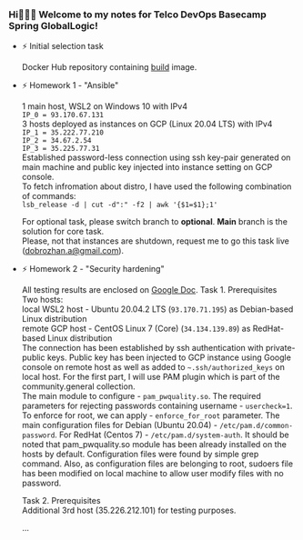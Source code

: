### Hi👋👋👋 Welcome to my notes for Telco DevOps Basecamp Spring GlobalLogic!

- ⚡ Initial selection task

  Docker Hub repository containing [build](https://hub.docker.com/repository/docker/dobrozhan/onelinewebserver) image.

- ⚡ Homework 1 - "Ansible"

   1 main host, WSL2 on Windows 10 with IPv4 \
   `IP_0 = 93.170.67.131`\
   3 hosts deployed as instances on GCP (Linux 20.04 LTS) with IPv4\
   `IP_1 = 35.222.77.210`\
   `IP_2 = 34.67.2.54`\
   `IP_3 = 35.225.77.31`\
   Established password-less connection using ssh key-pair generated on main machine and public key injected into instance setting on GCP console.\
   To fetch infromation about distro, I have used the following combination of commands:\
   `lsb_release -d | cut -d":" -f2 | awk '{$1=$1};1'`

   For optional task, please switch branch to **optional**. **Main** branch is the solution for core task.\
   Please, not that instances are shutdown, request me to go this task live (dobrozhan.a@gmail.com).

- ⚡ Homework 2 - "Security hardening"
    
    All testing results are enclosed on [Google Doc](https://docs.google.com/document/d/1j6QeDBlXAxQKk2I4ZHPzLU5qgVu6py67pnz97jmd870/edit?usp=sharing).
    Task 1. Prerequisites\
    Two hosts:\
    local WSL2 host - Ubuntu 20.04.2 LTS (`93.170.71.195`) 	          as Debian-based Linux distribution\
    remote GCP host -  CentOS Linux 7 (Core) (`34.134.139.89`)        as RedHat-based Linux distribution\
    The connection has been established by ssh authentication with private-public keys. Public key has been injected to GCP instance using Google console on remote host as           well as added to `~.ssh/authorized_keys` on local host. For the first part, I will use PAM plugin which is part of the community.general collection.\
    The main module to configure - `pam_pwquality.so`. The required parameters for rejecting passwords containing username - `usercheck=1`. To enforce for root, we can apply -       `enforce_for_root` parameter. The main configuration files for Debian (Ubuntu 20.04) - `/etc/pam.d/common-password`. For RedHat (Centos 7) - `/etc/pam.d/system-auth`. It         should be noted that pam_pwquality.so module has been already installed on the hosts by default. Configuration files were found by simple grep command. Also, as                 configuration files are belonging to root, sudoers file has been modified on local machine to allow user modify files with no password.
    
    Task 2. Prerequisites\
    Additional 3rd host (35.226.212.101) for testing purposes.
     
    ...

<!--
**dobrozhan/dobrozhan** is a ✨ _special_ ✨ repository because its `README.md` (this file) appears on your GitHub profile.

Here are some ideas to get you started:

- 🔭 I’m currently working on ...
- 🌱 I’m currently learning ...
- 👯 I’m looking to collaborate on ...
- 🤔 I’m looking for help with ...
- 💬 Ask me about ...
- 📫 How to reach me: ...
- 😄 Pronouns: ...
- ⚡ Fun fact: ...
-->
